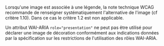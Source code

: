 Lorsqu'une image est associée à une légende, la note technique WCAG recommande de renseigner systématiquement l'alternative de l'image (cf critère 1.10). Dans ce cas le critère 1.2 est non applicable.

Un attribut WAI-ARIA `role="presentation"` ne peut pas être utilisé pour déclarer une image de décoration conformément aux indications données par la spécification sur les restrictions de l'utilisation des rôles WAI-ARIA.
